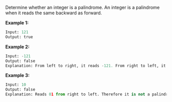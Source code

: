 Determine whether an integer is a palindrome. An integer is a palindrome when it reads the same backward as forward.

**Example 1:**

```python
Input: 121
Output: true
```

**Example 2:**

```python
Input: -121
Output: false
Explanation: From left to right, it reads -121. From right to left, it becomes 121-. Therefore it is not a palindrome.
```

**Example 3:**

```python
Input: 10
Output: false
Explanation: Reads 01 from right to left. Therefore it is not a palindrome.
```